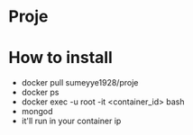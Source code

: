 # Proje

# How to install 

- docker pull sumeyye1928/proje
- docker ps
- docker exec -u root -it <container_id> bash
- mongod
- it'll run in your container ip
